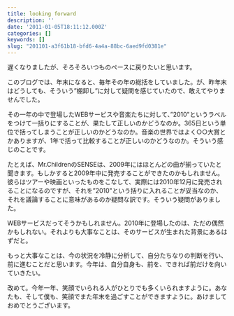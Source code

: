 ```yaml
---
title: looking forward
description: ''
date: '2011-01-05T18:11:12.000Z'
categories: []
keywords: []
slug: "201101-a3f61b18-bfd6-4a4a-88bc-6aed9fd0381e"
---
```

遅くなりましたが、そろそろいつものペースに戻りたいと思います。

このブログでは、年末になると、毎年その年の総括をしていました。が、昨年末はどうしても、そういう”棚卸し”に対して疑問を感じていたので、敢えてやりませんでした。

その一年の中で登場したWEBサービスや音楽たちに対して、”2010"というラベルをつけて一括りにすることが、果たして正しいのかどうなのか。365日という単位で括ってしまうことが正しいのかどうなのか。音楽の世界ではよく○○大賞とかありますが、1年で括って比較することが正しいのかどうなのか。そういう感じのことです。

たとえば、Mr.ChildrenのSENSEは、2009年にはほとんどの曲が揃っていたと聞きます。もしかすると2009年中に発売することができたのかもしれません。彼らはツアーや映画といったものをこなして、実際には2010年12月に発売されることになるのですが、それを”2010"という括りに入れることが妥当なのか、それを議論することに意味があるのか疑問な訳です。そういう疑問がありました。

WEBサービスだってそうかもしれません。2010年に登場したのは、ただの偶然かもしれない。それよりも大事なことは、そのサービスが生まれた背景にあるはずだと。

もっと大事なことは、今の状況を冷静に分析して、自分たちなりの判断を行い、前に進むことだと思います。今年は、自分自身も、前を、できれば前だけを向いていきたい。

改めて。今年一年、笑顔でいられる人がひとりでも多くいられますように。あなたも、そして僕も、笑顔でまた年末を過ごすことができますように。あけましておめでとうございます。
